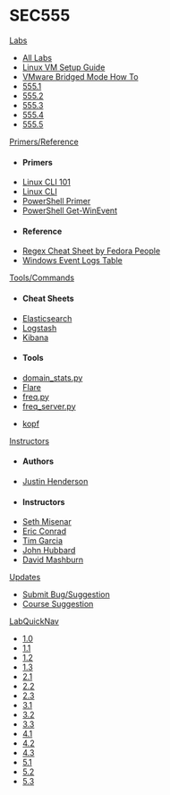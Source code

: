 SEC555
======

[Labs]()

- [All Labs](/Labs/Labs.md)
- [Linux VM Setup Guide](/Labs/setup/A/sec555.A.md)
- [VMware Bridged Mode How To](/Labs/setup/B/sec555.B.md)
- [555.1](/Labs/555_1/555.1.md)
- [555.2](/Labs/555_2/555.2.md)
- [555.3](/Labs/555_3/555.3.md)
- [555.4](/Labs/555_4/555.4.md)
- [555.5](/Labs/555_5/555.5.md)

[Primers/Reference]()

- #### Primers
-	[Linux CLI 101](/Tools/LinuxCLI101.md)
-	[Linux CLI](/Tools/LinuxCLI.md)
-   [PowerShell Primer](/Tools/PowerShell.md)
-   [PowerShell Get-WinEvent](/Tools/Get-WinEvent.md)
- #### Reference
-	[Regex Cheat Sheet by Fedora People](/Resources/regular-expressions-cheat-sheet-v1.pdf)
-	[Windows Event Logs Table](/Tools/WindowsEventLogsTable.md)

[Tools/Commands]()

- #### Cheat Sheets
-   [Elasticsearch](/Tools/Elasticsearch.md)
-   [Logstash](/Tools/Logstash.md)
-   [Kibana](/Tools/Kibana.md)
- #### Tools
<!-- - [bro](/Tools/bro.md) -->
- [domain_stats.py](/Tools/domain_stats.py.md)
- [Flare](/Tools/Flare.md)
- [freq.py](/Tools/freq.py.md)
- [freq_server.py](/Tools/freq_server.py.md)
<!-- Log Agent - beats -->
<!-- Log Agent - nxlog -->
- [kopf](/Tools/kopf.md)
<!-- Suricata -->

[Instructors]()

-	#### Authors
-	[Justin Henderson](/Instructors/JustinHenderson.md)
-	#### Instructors
-	[Seth Misenar](/Instructors/SethMisenar.md)
-	[Eric Conrad](/Instructors/EricConrad.md)
-	[Tim Garcia](/Instructors/TimGarcia.md)
-	[John Hubbard](/Instructors/JohnHubbard.md)
-   [David Mashburn](/Instructors/DavidMashburn.md)

[Updates]()

- [Submit Bug/Suggestion](/Updates/Bugs.md)
- [Course Suggestion](/Updates/Suggest.md)

[LabQuickNav]()

- [1.0](/Labs/555_1/0/sec555.1.0.md)
- [1.1](/Labs/555_1/1/sec555.1.1.md)
- [1.2](/Labs/555_1/2/sec555.1.2.md)
- [1.3](/Labs/555_1/3/sec555.1.3.md)
- [2.1](/Labs/555_2/1/sec555.2.1.md)
- [2.2](/Labs/555_2/2/sec555.2.2.md)
- [2.3](/Labs/555_2/3/sec555.2.3.md)
- [3.1](/Labs/555_3/1/sec555.3.1.md)
- [3.2](/Labs/555_3/2/sec555.3.2.md)
- [3.3](/Labs/555_3/3/sec555.3.3.md)
- [4.1](/Labs/555_4/1/sec555.4.1.md)
- [4.2](/Labs/555_4/2/sec555.4.2.md)
- [4.3](/Labs/555_4/3/sec555.4.3.md)
- [5.1](/Labs/555_5/1/sec555.5.1.md)
- [5.2](/Labs/555_5/2/sec555.5.2.md)
- [5.3](/Labs/555_5/3/sec555.5.3.md)

